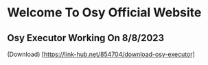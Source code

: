# Welcome To Osy Official Website
## Osy Executor Working On 8/8/2023
(Download) [https://link-hub.net/854704/download-osy-executor]
